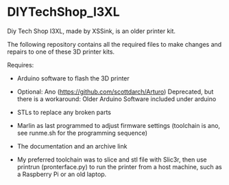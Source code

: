 # DIYTechShop_I3XL
Diy Tech Shop I3XL, made by XSSink, is an older printer kit.

The following repository contains all the required files to make changes and
repairs to one of these 3D printer kits.

Requires:
* Arduino software to flash the 3D printer
* Optional: Ano (https://github.com/scottdarch/Arturo) Deprecated, but there is a
  workaround: Older Arduino Software included under arduino

* STLs to replace any broken parts
* Marlin as last programmed to adjust firmware settings (toolchain is ano, see runme.sh for the
  programming sequence)
* The documentation and an archive link
* My preferred toolchain was to slice and stl file with Slic3r, then use printrun
  (pronterface.py) to run the printer from a host machine, such as a Raspberry
Pi or an old laptop.
